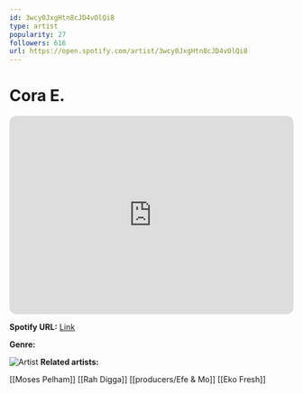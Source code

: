 ```yaml
---
id: 3wcy0JxgHtn8cJD4vOlQi8
type: artist
popularity: 27
followers: 616
url: https://open.spotify.com/artist/3wcy0JxgHtn8cJD4vOlQi8
---
```

# Cora E.

<iframe style="border-radius:12px" src="https://open.spotify.com/embed/artist/3wcy0JxgHtn8cJD4vOlQi8" width="100%" height="352" frameBorder="0" allowfullscreen="" allow="autoplay; clipboard-write; encrypted-media; fullscreen; picture-in-picture" loading="lazy"></iframe>

**Spotify URL:** [Link](https://open.spotify.com/artist/3wcy0JxgHtn8cJD4vOlQi8)

**Genre:** 

![Artist](https://i.scdn.co/image/ab6761610000e5ebcc6b6b296197a40f35345bc6)
**Related artists:**

[[Moses Pelham]]
[[Rah Digga]]
[[producers/Efe & Mo]]
[[Eko Fresh]]
